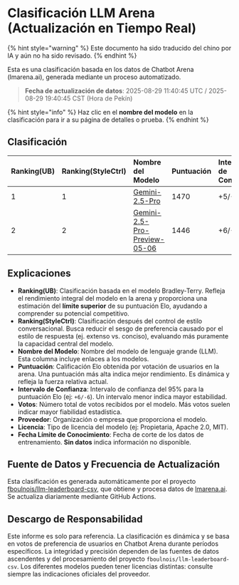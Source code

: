 # Clasificación LLM Arena (Actualización en Tiempo Real)


{% hint style="warning" %}
Este documento ha sido traducido del chino por IA y aún no ha sido revisado.
{% endhint %}




Esta es una clasificación basada en los datos de Chatbot Arena (lmarena.ai), generada mediante un proceso automatizado.

> **Fecha de actualización de datos**: 2025-08-29 11:40:45 UTC / 2025-08-29 19:40:45 CST (Hora de Pekín)

{% hint style="info" %}
Haz clic en el **nombre del modelo** en la clasificación para ir a su página de detalles o prueba.
{% endhint %}

## Clasificación

| Ranking(UB) | Ranking(StyleCtrl) | Nombre del Modelo                                                                                                                             | Puntuación | Intervalo de Confianza | Votos      | Proveedor               | Licencia                 | Fecha Límite de Conocimiento |
|:------------|:-------------------|:----------------------------------------------------------------------------------------------------------------------------------------------|:-----------|:-----------------------|:-----------|:------------------------|:--------------------------|:-----------------------------|
|        1 |               1 | [Gemini-2.5-Pro](http://aistudio.google.com/app/prompts/new_chat?model=gemini-2.5-pro)                                          | 1470 | +5/-5   | 26,019  | Google                 | Propietaria             | nan      |
|        2 |               2 | [Gemini-2.5-Pro-Preview-05-06](http://aistudio.google.com/app/prompts/new_chat?model=gemini-2.5-pro-preview-05-06)              | 1446 | +6/-6   | 13,715  | Google                 | Propietaria             | nan      |
<!-- Continúa la tabla completa sin modificar el contenido interior -->

## Explicaciones

- **Ranking(UB)**: Clasificación basada en el modelo Bradley-Terry. Refleja el rendimiento integral del modelo en la arena y proporciona una estimación del **límite superior** de su puntuación Elo, ayudando a comprender su potencial competitivo.
- **Ranking(StyleCtrl)**: Clasificación después del control de estilo conversacional. Busca reducir el sesgo de preferencia causado por el estilo de respuesta (ej. extenso vs. conciso), evaluando más puramente la capacidad central del modelo.
- **Nombre del Modelo**: Nombre del modelo de lenguaje grande (LLM). Esta columna incluye enlaces a los modelos.
- **Puntuación**: Calificación Elo obtenida por votación de usuarios en la arena. Una puntuación más alta indica mejor rendimiento. Es dinámica y refleja la fuerza relativa actual.
- **Intervalo de Confianza**: Intervalo de confianza del 95% para la puntuación Elo (ej: `+6/-6`). Un intervalo menor indica mayor estabilidad.
- **Votos**: Número total de votos recibidos por el modelo. Más votos suelen indicar mayor fiabilidad estadística.
- **Proveedor**: Organización o empresa que proporciona el modelo.
- **Licencia**: Tipo de licencia del modelo (ej: Propietaria, Apache 2.0, MIT).
- **Fecha Límite de Conocimiento**: Fecha de corte de los datos de entrenamiento. **Sin datos** indica información no disponible.

## Fuente de Datos y Frecuencia de Actualización

Esta clasificación es generada automáticamente por el proyecto [fboulnois/llm-leaderboard-csv](https://github.com/fboulnois/llm-leaderboard-csv), que obtiene y procesa datos de [lmarena.ai](https://lmarena.ai/). Se actualiza diariamente mediante GitHub Actions.

## Descargo de Responsabilidad

Este informe es solo para referencia. La clasificación es dinámica y se basa en votos de preferencia de usuarios en Chatbot Arena durante períodos específicos. La integridad y precisión dependen de las fuentes de datos ascendentes y del procesamiento del proyecto `fboulnois/llm-leaderboard-csv`. Los diferentes modelos pueden tener licencias distintas: consulte siempre las indicaciones oficiales del proveedor.